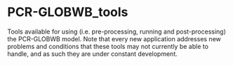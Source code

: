 # PCR-GLOBWB_tools
Tools available for using (i.e. pre-processing, running and post-processing) the PCR-GLOBWB model. Note that every new application addresses new problems and conditions that these tools may not currently be able to handle, and as such they are under constant development.
